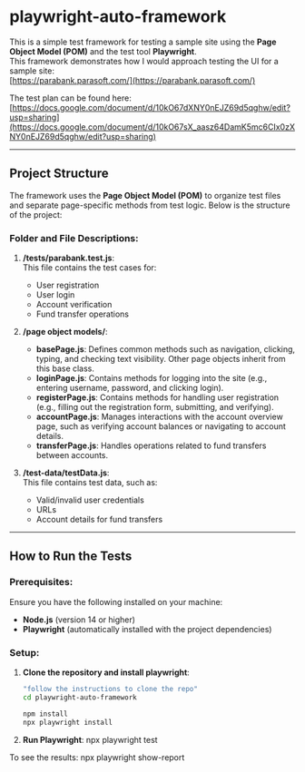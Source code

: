 # playwright-auto-framework

This is a simple test framework for testing a sample site using the **Page Object Model (POM)** and the test tool **Playwright**.  
This framework demonstrates how I would approach testing the UI for a sample site:  
[https://parabank.parasoft.com/](https://parabank.parasoft.com/)

The test plan can be found here:  
[https://docs.google.com/document/d/10kO67dXNY0nEJZ69d5qghw/edit?usp=sharing](https://docs.google.com/document/d/10kO67sX_aasz64DamK5mc6CIx0zXNY0nEJZ69d5qghw/edit?usp=sharing)

---

## Project Structure

The framework uses the **Page Object Model (POM)** to organize test files and separate page-specific methods from test logic. Below is the structure of the project:


### **Folder and File Descriptions:**

1. **/tests/parabank.test.js**:  
   This file contains the test cases for:
   - User registration
   - User login
   - Account verification
   - Fund transfer operations

2. **/page object models/**:
   - **basePage.js**: Defines common methods such as navigation, clicking, typing, and checking text visibility. Other page objects inherit from this base class.
   - **loginPage.js**: Contains methods for logging into the site (e.g., entering username, password, and clicking login).
   - **registerPage.js**: Contains methods for handling user registration (e.g., filling out the registration form, submitting, and verifying).
   - **accountPage.js**: Manages interactions with the account overview page, such as verifying account balances or navigating to account details.
   - **transferPage.js**: Handles operations related to fund transfers between accounts.

3. **/test-data/testData.js**:  
   This file contains test data, such as:
   - Valid/invalid user credentials
   - URLs
   - Account details for fund transfers

---

## How to Run the Tests

### **Prerequisites**:
Ensure you have the following installed on your machine:
- **Node.js** (version 14 or higher)
- **Playwright** (automatically installed with the project dependencies)

### **Setup**:

1. **Clone the repository and install playwright**:
   ```bash
   "follow the instructions to clone the repo"
   cd playwright-auto-framework

   npm install
   npx playwright install

2. **Run Playwright**:
npx playwright test

To see the results:
npx playwright show-report